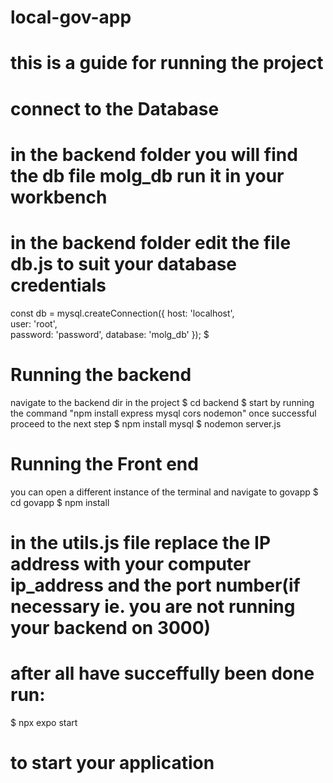 # local-gov-app
# this is a guide for running the project

# connect to the Database
# in the backend folder you will find the db file molg_db run it in your workbench 
# in the backend folder edit the file db.js to suit your database credentials
const db = mysql.createConnection({
    host: 'localhost',       
    user: 'root',   
    password: 'password', 
    database: 'molg_db' 
});
$

# Running the backend
navigate to the backend dir in the project
$ cd backend
$ start by running the command "npm install express mysql cors nodemon" once successful proceed to the next step
$ npm install mysql 
$ nodemon server.js

# Running the Front end
you can open a different instance of the terminal and navigate to govapp
$ cd govapp
$ npm install
# in the utils.js file replace the IP address with your computer ip_address and the port number(if necessary ie. you are not running your backend on 3000)
# after all have succeffully been done run:
$ npx expo start  
# to start your application
